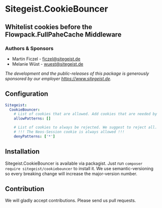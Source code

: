 # Sitegeist.CookieBouncer 
## Whitelist cookies before the Flowpack.FullPaheCache Middleware

### Authors & Sponsors

* Martin Ficzel - ficzel@sitegeist.de
* Melanie Wüst - wuest@sitegeist.de

*The development and the public-releases of this package is generously sponsored by our employer https://www.sitegeist.de.*

## Configuration

```yaml
Sitegeist:
  CookieBouncer:
    # List of cookies that are allowed. Add cookies that are needed by the backend here.
    allowPatterns: []

    # List of cookies to always be rejected. We suggest to reject all.
    # !!! The Neos-Session cookie is always allowed !!! 
    denyPatterns: ['*']
```

## Installation

Sitegeist.CookieBouncer is available via packagist. Just run `composer require sitegeist/cookiebouncer` to install it. We use semantic-versioning so every breaking change will increase the major-version number.

## Contribution

We will gladly accept contributions. Please send us pull requests.
